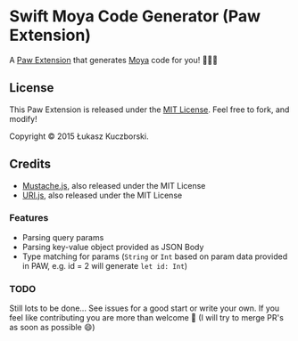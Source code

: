 # Swift Moya Code Generator (Paw Extension)

A [Paw Extension](http://luckymarmot.com/paw/extensions/) that generates [Moya](https://github.com/Moya/Moya) code for you! 🔨😎🎉

## License

This Paw Extension is released under the [MIT License](LICENSE). Feel free to fork, and modify!

Copyright © 2015 Łukasz Kuczborski.

## Credits

* [Mustache.js](https://github.com/janl/mustache.js/), also released under the MIT License
* [URI.js](http://medialize.github.io/URI.js/), also released under the MIT License

### Features
* Parsing query params
* Parsing key-value object provided as JSON Body
* Type matching for params (`String` or `Int` based on param data provided in PAW, e.g. id = 2 will generate `let id: Int`)

### TODO
Still lots to be done... See issues for a good start or write your own. If you feel like contributing you are more than welcome 🍻 (I will try to merge PR's as soon as possible :smile:)
